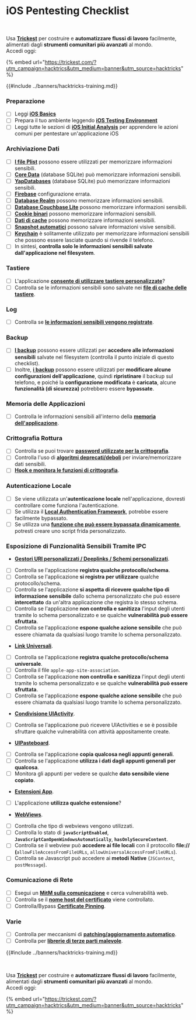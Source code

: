 # iOS Pentesting Checklist

<figure><img src="../images/image (48).png" alt=""><figcaption></figcaption></figure>

\
Usa [**Trickest**](https://trickest.com/?utm_campaign=hacktrics&utm_medium=banner&utm_source=hacktricks) per costruire e **automatizzare flussi di lavoro** facilmente, alimentati dagli **strumenti comunitari più avanzati** al mondo.\
Accedi oggi:

{% embed url="https://trickest.com/?utm_campaign=hacktrics&utm_medium=banner&utm_source=hacktricks" %}

{{#include ../banners/hacktricks-training.md}}

### Preparazione

- [ ] Leggi [**iOS Basics**](ios-pentesting/ios-basics.md)
- [ ] Prepara il tuo ambiente leggendo [**iOS Testing Environment**](ios-pentesting/ios-testing-environment.md)
- [ ] Leggi tutte le sezioni di [**iOS Initial Analysis**](ios-pentesting/#initial-analysis) per apprendere le azioni comuni per pentestare un'applicazione iOS

### Archiviazione Dati

- [ ] [**I file Plist**](ios-pentesting/#plist) possono essere utilizzati per memorizzare informazioni sensibili.
- [ ] [**Core Data**](ios-pentesting/#core-data) (database SQLite) può memorizzare informazioni sensibili.
- [ ] [**YapDatabases**](ios-pentesting/#yapdatabase) (database SQLite) può memorizzare informazioni sensibili.
- [ ] [**Firebase**](ios-pentesting/#firebase-real-time-databases) configurazione errata.
- [ ] [**Database Realm**](ios-pentesting/#realm-databases) possono memorizzare informazioni sensibili.
- [ ] [**Database Couchbase Lite**](ios-pentesting/#couchbase-lite-databases) possono memorizzare informazioni sensibili.
- [ ] [**Cookie binari**](ios-pentesting/#cookies) possono memorizzare informazioni sensibili.
- [ ] [**Dati di cache**](ios-pentesting/#cache) possono memorizzare informazioni sensibili.
- [ ] [**Snapshot automatici**](ios-pentesting/#snapshots) possono salvare informazioni visive sensibili.
- [ ] [**Keychain**](ios-pentesting/#keychain) è solitamente utilizzato per memorizzare informazioni sensibili che possono essere lasciate quando si rivende il telefono.
- [ ] In sintesi, **controlla solo le informazioni sensibili salvate dall'applicazione nel filesystem**.

### Tastiere

- [ ] L'applicazione [**consente di utilizzare tastiere personalizzate**](ios-pentesting/#custom-keyboards-keyboard-cache)?
- [ ] Controlla se le informazioni sensibili sono salvate nei [**file di cache delle tastiere**](ios-pentesting/#custom-keyboards-keyboard-cache).

### **Log**

- [ ] Controlla se [**le informazioni sensibili vengono registrate**](ios-pentesting/#logs).

### Backup

- [ ] [**I backup**](ios-pentesting/#backups) possono essere utilizzati per **accedere alle informazioni sensibili** salvate nel filesystem (controlla il punto iniziale di questo checklist).
- [ ] Inoltre, [**i backup**](ios-pentesting/#backups) possono essere utilizzati per **modificare alcune configurazioni dell'applicazione**, quindi **ripristinare** il backup sul telefono, e poiché la **configurazione modificata** è **caricata**, alcune **funzionalità (di sicurezza)** potrebbero essere **bypassate**.

### **Memoria delle Applicazioni**

- [ ] Controlla le informazioni sensibili all'interno della [**memoria dell'applicazione**](ios-pentesting/#testing-memory-for-sensitive-data).

### **Crittografia Rottura**

- [ ] Controlla se puoi trovare [**password utilizzate per la crittografia**](ios-pentesting/#broken-cryptography).
- [ ] Controlla l'uso di [**algoritmi deprecati/deboli**](ios-pentesting/#broken-cryptography) per inviare/memorizzare dati sensibili.
- [ ] [**Hook e monitora le funzioni di crittografia**](ios-pentesting/#broken-cryptography).

### **Autenticazione Locale**

- [ ] Se viene utilizzata un'**autenticazione locale** nell'applicazione, dovresti controllare come funziona l'autenticazione.
- [ ] Se utilizza il [**Local Authentication Framework**](ios-pentesting/#local-authentication-framework), potrebbe essere facilmente bypassato.
- [ ] Se utilizza una [**funzione che può essere bypassata dinamicamente**](ios-pentesting/#local-authentication-using-keychain), potresti creare uno script frida personalizzato.

### Esposizione di Funzionalità Sensibili Tramite IPC

- [**Gestori URI personalizzati / Deeplinks / Schemi personalizzati**](ios-pentesting/#custom-uri-handlers-deeplinks-custom-schemes).
- [ ] Controlla se l'applicazione **registra qualche protocollo/schema**.
- [ ] Controlla se l'applicazione **si registra per utilizzare** qualche protocollo/schema.
- [ ] Controlla se l'applicazione **si aspetta di ricevere qualche tipo di informazione sensibile** dallo schema personalizzato che può essere **intercettato** da un'altra applicazione che registra lo stesso schema.
- [ ] Controlla se l'applicazione **non controlla e sanitizza** l'input degli utenti tramite lo schema personalizzato e se qualche **vulnerabilità può essere sfruttata**.
- [ ] Controlla se l'applicazione **espone qualche azione sensibile** che può essere chiamata da qualsiasi luogo tramite lo schema personalizzato.
- [**Link Universali**](ios-pentesting/#universal-links).
- [ ] Controlla se l'applicazione **registra qualche protocollo/schema universale**.
- [ ] Controlla il file `apple-app-site-association`.
- [ ] Controlla se l'applicazione **non controlla e sanitizza** l'input degli utenti tramite lo schema personalizzato e se qualche **vulnerabilità può essere sfruttata**.
- [ ] Controlla se l'applicazione **espone qualche azione sensibile** che può essere chiamata da qualsiasi luogo tramite lo schema personalizzato.
- [**Condivisione UIActivity**](ios-pentesting/ios-uiactivity-sharing.md).
- [ ] Controlla se l'applicazione può ricevere UIActivities e se è possibile sfruttare qualche vulnerabilità con attività appositamente create.
- [**UIPasteboard**](ios-pentesting/ios-uipasteboard.md).
- [ ] Controlla se l'applicazione **copia qualcosa negli appunti generali**.
- [ ] Controlla se l'applicazione **utilizza i dati dagli appunti generali per qualcosa**.
- [ ] Monitora gli appunti per vedere se qualche **dato sensibile viene copiato**.
- [**Estensioni App**](ios-pentesting/ios-app-extensions.md).
- [ ] L'applicazione **utilizza qualche estensione**?
- [**WebViews**](ios-pentesting/ios-webviews.md).
- [ ] Controlla che tipo di webviews vengono utilizzati.
- [ ] Controlla lo stato di **`javaScriptEnabled`**, **`JavaScriptCanOpenWindowsAutomatically`**, **`hasOnlySecureContent`**.
- [ ] Controlla se il webview può **accedere ai file locali** con il protocollo **file://** **(**`allowFileAccessFromFileURLs`, `allowUniversalAccessFromFileURLs`).
- [ ] Controlla se Javascript può accedere ai **metodi** **Native** (`JSContext`, `postMessage`).

### Comunicazione di Rete

- [ ] Esegui un [**MitM sulla comunicazione**](ios-pentesting/#network-communication) e cerca vulnerabilità web.
- [ ] Controlla se il [**nome host del certificato**](ios-pentesting/#hostname-check) viene controllato.
- [ ] Controlla/Bypass [**Certificate Pinning**](ios-pentesting/#certificate-pinning).

### **Varie**

- [ ] Controlla per meccanismi di [**patching/aggiornamento automatico**](ios-pentesting/#hot-patching-enforced-updateing).
- [ ] Controlla per [**librerie di terze parti malevole**](ios-pentesting/#third-parties).

{{#include ../banners/hacktricks-training.md}}

<figure><img src="../images/image (48).png" alt=""><figcaption></figcaption></figure>

\
Usa [**Trickest**](https://trickest.com/?utm_campaign=hacktrics&utm_medium=banner&utm_source=hacktricks) per costruire e **automatizzare flussi di lavoro** facilmente, alimentati dagli **strumenti comunitari più avanzati** al mondo.\
Accedi oggi:

{% embed url="https://trickest.com/?utm_campaign=hacktrics&utm_medium=banner&utm_source=hacktricks" %}
